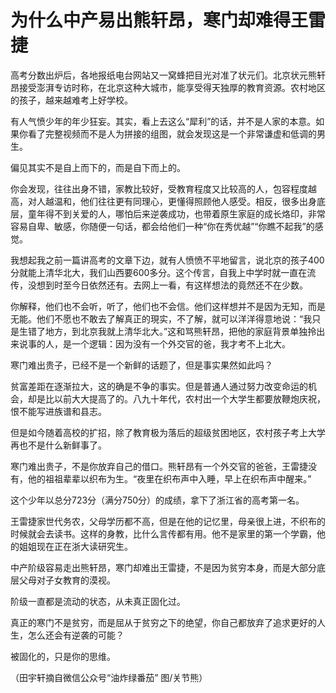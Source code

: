# 为什么中产易出熊轩昂，寒门却难得王雷捷

高考分数出炉后，各地报纸电台网站又一窝蜂把目光对准了状元们。北京状元熊轩昂接受澎湃专访时称，在北京这种大城市，能享受得天独厚的教育资源。农村地区的孩子，越来越难考上好学校。 

有人气愤少年的年少狂妄。其实，看上去这么“犀利”的话，并不是人家的本意。如果你看了完整视频而不是人为拼接的组图，就会发现这是一个非常谦虚和低调的男生。 

偏见其实不是自上而下的，而是自下而上的。 

你会发现，往往出身不错，家教比较好，受教育程度又比较高的人，包容程度越高，对人越温和，他们往往更有同理心，更懂得照顾他人感受。相反，很多出身底层，童年得不到关爱的人，哪怕后来逆袭成功，也带着原生家庭的成长烙印，非常容易自卑、敏感，你随便一句话，都会给他们一种“你在秀优越”“你瞧不起我”的感觉。 

我想起我之前一篇讲高考的文章下边，就有人愤愤不平地留言，说北京的孩子400分就能上清华北大，我们山西要600多分。这个传言，自我上中学时就一直在流传，没想到时至今日依然还有。去网上一看，有这样想法的竟然还不在少数。 

你解释，他们也不会听，听了，他们也不会信。他们这样想并不是因为无知，而是无能。他们不愿也不敢去了解真正的現实，不了解，就可以洋洋得意地说：“我只是生错了地方，到北京我就上清华北大。”这和骂熊轩昂，把他的家庭背景单独拎出来说事的人，是一个逻辑：因为没有一个外交官的爸，我才考不上北大。 

寒门难出贵子，已经不是一个新鲜的话题了，但是事实果然如此吗？ 

贫富差距在逐渐拉大，这的确是不争的事实。但是普通人通过努力改变命运的机会，却是比以前大大提高了的。八九十年代，农村出一个大学生都要放鞭炮庆祝，恨不能写进族谱和县志。 

但是如今随着高校的扩招，除了教育极为落后的超级贫困地区，农村孩子考上大学再也不是什么新鲜事了。 

寒门难出贵子，不是你放弃自己的借口。熊轩昂有一个外交官的爸爸，王雷捷没有，他的祖祖辈辈以织布为生。“夜里在织布声中入睡，早上在织布声中醒来。” 

这个少年以总分723分（满分750分）的成绩，拿下了浙江省的高考第一名。 

王雷捷家世代务农，父母学历都不高，但是在他的记忆里，母亲很上进，不织布的时候就会去读书。这样的身教，比什么言传都有用。他不是家里的第一个学霸，他的姐姐现在正在浙大读研究生。 

中产阶级容易走出熊轩昂，寒门却难出王雷捷，不是因为贫穷本身，而是大部分底层父母对子女教育的漠视。 

阶级一直都是流动的状态，从未真正固化过。 

真正的寒门不是贫穷，而是屈从于贫穷之下的绝望，你自己都放弃了追求更好的人生，怎么还会有逆袭的可能？ 

被固化的，只是你的思维。 

（田宇轩摘自微信公众号“油炸绿番茄” 图/关节熊）